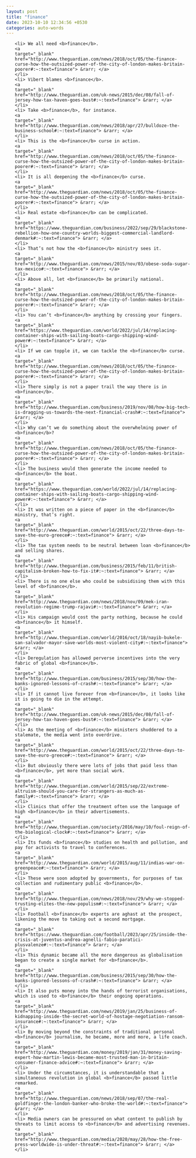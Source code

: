 ```yaml
---
layout: post
title: "finance"
date: 2023-10-10 12:34:56 +0530
categories: auto-words
---
```

<ol>

    <li> We all need <b>finance</b>.
    <a 
    target="_blank" 
    href="http://www.theguardian.com/news/2018/oct/05/the-finance-curse-how-the-outsized-power-of-the-city-of-london-makes-britain-poorer#:~:text=finance"> &rarr; </a>
    </li>
    <li> Vibert blames <b>finance</b>.
    <a 
    target="_blank" 
    href="http://www.theguardian.com/uk-news/2015/dec/08/fall-of-jersey-how-tax-haven-goes-bust#:~:text=finance"> &rarr; </a>
    </li>
    <li> Take <b>finance</b>, for instance.
    <a 
    target="_blank" 
    href="http://www.theguardian.com/news/2018/apr/27/bulldoze-the-business-school#:~:text=finance"> &rarr; </a>
    </li>
    <li> This is the <b>finance</b> curse in action.
    <a 
    target="_blank" 
    href="http://www.theguardian.com/news/2018/oct/05/the-finance-curse-how-the-outsized-power-of-the-city-of-london-makes-britain-poorer#:~:text=finance"> &rarr; </a>
    </li>
    <li> It is all deepening the <b>finance</b> curse.
    <a 
    target="_blank" 
    href="http://www.theguardian.com/news/2018/oct/05/the-finance-curse-how-the-outsized-power-of-the-city-of-london-makes-britain-poorer#:~:text=finance"> &rarr; </a>
    </li>
    <li> Real estate <b>finance</b> can be complicated.
    <a 
    target="_blank" 
    href="https://www.theguardian.com/business/2022/sep/29/blackstone-rebellion-how-one-country-worlds-biggest-commercial-landlord-denmark#:~:text=finance"> &rarr; </a>
    </li>
    <li> That’s not how the <b>finance</b> ministry sees it.
    <a 
    target="_blank" 
    href="http://www.theguardian.com/news/2015/nov/03/obese-soda-sugar-tax-mexico#:~:text=finance"> &rarr; </a>
    </li>
    <li> Above all, let <b>finance</b> be primarily national.
    <a 
    target="_blank" 
    href="http://www.theguardian.com/news/2018/oct/05/the-finance-curse-how-the-outsized-power-of-the-city-of-london-makes-britain-poorer#:~:text=finance"> &rarr; </a>
    </li>
    <li> You can’t <b>finance</b> anything by crossing your fingers.
    <a 
    target="_blank" 
    href="https://www.theguardian.com/world/2022/jul/14/replacing-container-ships-with-sailing-boats-cargo-shipping-wind-power#:~:text=finance"> &rarr; </a>
    </li>
    <li> If we can topple it, we can tackle the <b>finance</b> curse.
    <a 
    target="_blank" 
    href="http://www.theguardian.com/news/2018/oct/05/the-finance-curse-how-the-outsized-power-of-the-city-of-london-makes-britain-poorer#:~:text=finance"> &rarr; </a>
    </li>
    <li> There simply is not a paper trail the way there is in <b>finance</b>.
    <a 
    target="_blank" 
    href="http://www.theguardian.com/business/2019/nov/08/how-big-tech-is-dragging-us-towards-the-next-financial-crash#:~:text=finance"> &rarr; </a>
    </li>
    <li> Why can’t we do something about the overwhelming power of <b>finance</b>?
    <a 
    target="_blank" 
    href="http://www.theguardian.com/news/2018/oct/05/the-finance-curse-how-the-outsized-power-of-the-city-of-london-makes-britain-poorer#:~:text=finance"> &rarr; </a>
    </li>
    <li> The business would then generate the income needed to <b>finance</b> the boat.
    <a 
    target="_blank" 
    href="https://www.theguardian.com/world/2022/jul/14/replacing-container-ships-with-sailing-boats-cargo-shipping-wind-power#:~:text=finance"> &rarr; </a>
    </li>
    <li> It was written on a piece of paper in the <b>finance</b> ministry, that’s right.
    <a 
    target="_blank" 
    href="http://www.theguardian.com/world/2015/oct/22/three-days-to-save-the-euro-greece#:~:text=finance"> &rarr; </a>
    </li>
    <li> The tax system needs to be neutral between loan <b>finance</b> and selling shares.
    <a 
    target="_blank" 
    href="http://www.theguardian.com/business/2015/feb/11/british-capitalism-broken-how-to-fix-it#:~:text=finance"> &rarr; </a>
    </li>
    <li> There is no one else who could be subsidising them with this level of <b>finance</b>.
    <a 
    target="_blank" 
    href="http://www.theguardian.com/news/2018/nov/09/mek-iran-revolution-regime-trump-rajavi#:~:text=finance"> &rarr; </a>
    </li>
    <li> His campaign would cost the party nothing, because he could <b>finance</b> it himself.
    <a 
    target="_blank" 
    href="http://www.theguardian.com/world/2016/oct/18/nayib-bukele-san-salvador-mayor-save-worlds-most-violent-city#:~:text=finance"> &rarr; </a>
    </li>
    <li> Deregulation has allowed perverse incentives into the very fabric of global <b>finance</b>.
    <a 
    target="_blank" 
    href="http://www.theguardian.com/business/2015/sep/30/how-the-banks-ignored-lessons-of-crash#:~:text=finance"> &rarr; </a>
    </li>
    <li> If it cannot live forever from <b>finance</b>, it looks like it is going to die in the attempt.
    <a 
    target="_blank" 
    href="http://www.theguardian.com/uk-news/2015/dec/08/fall-of-jersey-how-tax-haven-goes-bust#:~:text=finance"> &rarr; </a>
    </li>
    <li> As the meeting of <b>finance</b> ministers shuddered to a stalemate, the media went into overdrive.
    <a 
    target="_blank" 
    href="http://www.theguardian.com/world/2015/oct/22/three-days-to-save-the-euro-greece#:~:text=finance"> &rarr; </a>
    </li>
    <li> But obviously there were lots of jobs that paid less than <b>finance</b>, yet more than social work.
    <a 
    target="_blank" 
    href="http://www.theguardian.com/world/2015/sep/22/extreme-altruism-should-you-care-for-strangers-as-much-as-family#:~:text=finance"> &rarr; </a>
    </li>
    <li> Clinics that offer the treatment often use the language of high <b>finance</b> in their advertisements.
    <a 
    target="_blank" 
    href="http://www.theguardian.com/society/2016/may/10/foul-reign-of-the-biological-clock#:~:text=finance"> &rarr; </a>
    </li>
    <li> Its funds <b>finance</b> studies on health and pollution, and pay for activists to travel to conferences.
    <a 
    target="_blank" 
    href="http://www.theguardian.com/world/2015/aug/11/indias-war-on-greenpeace#:~:text=finance"> &rarr; </a>
    </li>
    <li> These were soon adopted by governments, for purposes of tax collection and rudimentary public <b>finance</b>.
    <a 
    target="_blank" 
    href="http://www.theguardian.com/news/2018/nov/29/why-we-stopped-trusting-elites-the-new-populism#:~:text=finance"> &rarr; </a>
    </li>
    <li> Football <b>finance</b> experts are aghast at the prospect, likening the move to taking out a second mortgage.
    <a 
    target="_blank" 
    href="https://www.theguardian.com/football/2023/apr/25/inside-the-crisis-at-juventus-andrea-agnelli-fabio-paratici-plusvalenze#:~:text=finance"> &rarr; </a>
    </li>
    <li> This dynamic became all the more dangerous as globalisation began to create a single market for <b>finance</b>.
    <a 
    target="_blank" 
    href="http://www.theguardian.com/business/2015/sep/30/how-the-banks-ignored-lessons-of-crash#:~:text=finance"> &rarr; </a>
    </li>
    <li> It also puts money into the hands of terrorist organisations, which is used to <b>finance</b> their ongoing operations.
    <a 
    target="_blank" 
    href="http://www.theguardian.com/news/2019/jan/25/business-of-kidnapping-inside-the-secret-world-of-hostage-negotiation-ransom-insurance#:~:text=finance"> &rarr; </a>
    </li>
    <li> By moving beyond the constraints of traditional personal <b>finance</b> journalism, he became, more and more, a life coach.
    <a 
    target="_blank" 
    href="http://www.theguardian.com/money/2019/jan/31/money-saving-expert-how-martin-lewis-became-most-trusted-man-in-britain-consumer-finance-advice#:~:text=finance"> &rarr; </a>
    </li>
    <li> Under the circumstances, it is understandable that a simultaneous revolution in global <b>finance</b> passed little remarked.
    <a 
    target="_blank" 
    href="http://www.theguardian.com/news/2018/sep/07/the-real-goldfinger-the-london-banker-who-broke-the-world#:~:text=finance"> &rarr; </a>
    </li>
    <li> Media owners can be pressured on what content to publish by threats to limit access to <b>finance</b> and advertising revenues.
    <a 
    target="_blank" 
    href="http://www.theguardian.com/media/2020/may/28/how-the-free-press-worldwide-is-under-threat#:~:text=finance"> &rarr; </a>
    </li>